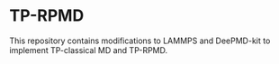 # TP-RPMD
This repository contains modifications to LAMMPS and DeePMD-kit to implement TP-classical MD and TP-RPMD.
